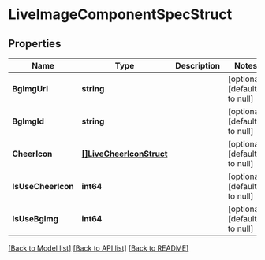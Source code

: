 # LiveImageComponentSpecStruct

## Properties
Name | Type | Description | Notes
------------ | ------------- | ------------- | -------------
**BgImgUrl** | **string** |  | [optional] [default to null]
**BgImgId** | **string** |  | [optional] [default to null]
**CheerIcon** | [**[]LiveCheerIconStruct**](live_cheer_icon_struct.md) |  | [optional] [default to null]
**IsUseCheerIcon** | **int64** |  | [optional] [default to null]
**IsUseBgImg** | **int64** |  | [optional] [default to null]

[[Back to Model list]](../README.md#documentation-for-models) [[Back to API list]](../README.md#documentation-for-api-endpoints) [[Back to README]](../README.md)



